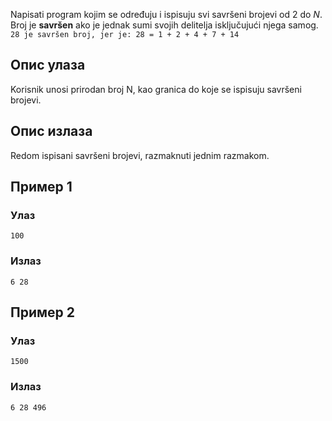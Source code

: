 Napisati program kojim se određuju i ispisuju svi savršeni brojevi od 2 do $N$. Broj je **savršen** ako je jednak sumi svojih delitelja isključujući njega samog. `28 je savršen broj, jer je: 28 = 1 + 2 + 4 + 7 + 14`

## Опис улаза

Korisnik unosi prirodan broj N, kao granica do koje se ispisuju savršeni brojevi.

## Опис излаза

Redom ispisani savršeni brojevi, razmaknuti jednim razmakom.

## Пример 1

### Улаз

~~~
100
~~~

### Излаз

~~~
6 28
~~~

## Пример 2

### Улаз

~~~
1500
~~~

### Излаз

~~~
6 28 496 
~~~
